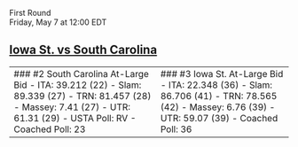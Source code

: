 First Round  
Friday, May 7 at 12:00 EDT
## [Iowa St. vs South Carolina](https://www.ncaa.com/game/5833669) 

<table><tr><td>  
### #2 South Carolina  
At-Large Bid  
- ITA: 39.212 (22)  
- Slam: 89.339 (27)  
- TRN: 81.457 (28)  
- Massey: 7.41 (27)  
- UTR: 61.31 (29)  
- USTA Poll: RV  
- Coached Poll: 23  
</td><td>  
### #3 Iowa St.  
At-Large Bid  
- ITA: 22.348 (36)  
- Slam: 86.706 (41)  
- TRN: 78.565 (42)  
- Massey: 6.76 (39)  
- UTR: 59.07 (39)  
- Coached Poll: 36  
</td></tr></table>  